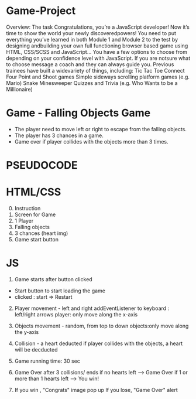 # Game-Project

Overview:
The task
Congratulations, you’re a JavaScript developer!
Now it’s time to show the world your newly discoveredpowers!
You need to put everything you’ve learned in both Module 1 and Module 2 to the test by
designing andbuilding your own
full functioning browser based game using HTML, CSS/SCSS and JavaScript…
You have a few options to choose from depending on your confidence level with JavaScript.
If you are notsure what to choose message a coach and they can always guide you.
Previous trainees have built a widevariety of things, including:
Tic Tac Toe
Connect Four
Point and Shoot games
Simple sideways scrolling platform games (e.g. Mario)
Snake
Minesweeper
Quizzes and Trivia (e.g. Who Wants to be a Millionaire)

# Game - Falling Objects Game

- The player need to move left or right to escape from the falling objects.
- The player has 3 chances in a game.
- Game over if player collides with the objects more than 3 times.

# PSEUDOCODE

# HTML/CSS

0. Instruction
1. Screen for Game
2. 1 Player
3. Falling objects
4. 3 chances (heart img)
5. Game start button

# JS

1. Game starts after button clicked

- Start button to start loading the game
- clicked : start => Restart

2. Player movement - left and right
   addEventListener to keyboard : left/right arrows
   player: only move along the x-axis

3. Objects movement - random, from top to down
   objects:only move along the y-axis

4. Collision - a heart deducted
   if player collides with the objects, a heart will be decducted

5. Game running time: 30 sec

6. Game Over after 3 collisions/ ends
   if no hearts left --> Game Over
   if 1 or more than 1 hearts left --> You win!

7. If you win , "Congrats" image pop up
   If you lose, "Game Over" alert
